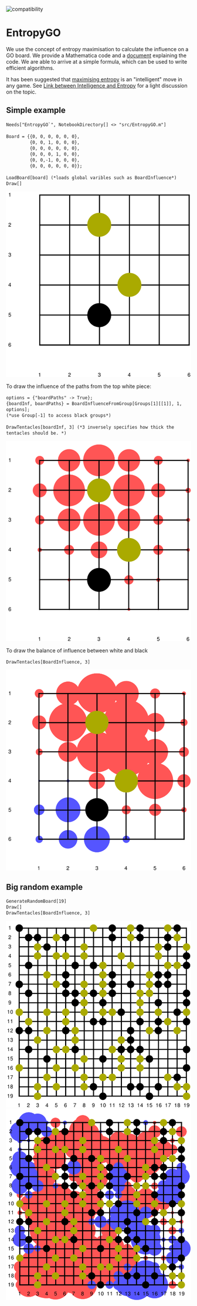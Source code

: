 ![compatibility](https://img.shields.io/badge/Mathematica-8.x_9.x_10.x_11.x-brightgreen.svg)

# EntropyGO
We use the concept of entropy maximisation to calculate the influence on a GO board. We provide a Mathematica code and a 
[document](doc/EntropyGO.pdf) explaining the code. We are able to arrive at a simple formula, which can be used to write efficient 
algorithms.

It has been suggested that [maximising entropy](https://journals.aps.org/prl/abstract/10.1103/PhysRevLett.110.168702)
is an "intelligent" move in any game. See [Link between Intelligence and Entropy](https://physics.aps.org/articles/v6/46)
for a light discussion on the topic. 

## Simple example
```
Needs["EntropyGO`", NotebookDirectory[] <> "src/EntropyGO.m"]

Board = {{0, 0, 0, 0, 0, 0}, 
         {0, 0, 1, 0, 0, 0}, 
         {0, 0, 0, 0, 0, 0},
         {0, 0, 0, 1, 0, 0},
         {0, 0,-1, 0, 0, 0},
         {0, 0, 0, 0, 0, 0}};
         
LoadBoard[board] (*loads global varibles such as BoardInfluence*)
Draw[]
```
![example board](images/board_example.svg)

To draw the influence of the paths from the top white piece:
```
options = {"boardPaths" -> True};
{boardInf, boardPaths} = BoardInfluenceFromGroup[Groups[1][[1]], 1, options];
(*use Group[-1] to access black groups*)

DrawTentacles[boardInf, 3] (*3 inversely specifies how thick the tentacles should be. *)
```
![influence from one group](images/group_tentacles.svg)

To draw the balance of influence between white and black 
```
DrawTentacles[BoardInfluence, 3]
```
![influence over whole board](images/tentacles.svg)

## Big random example
```
GenerateRandomBoard[19]
Draw[]
DrawTentacles[BoardInfluence, 3]
```
![big random board](images/big_board.svg)
![big random board influence](images/big_influence.svg)
